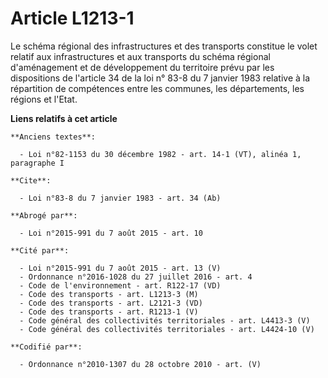 # Article L1213-1

Le schéma régional des infrastructures et des transports constitue le volet relatif aux infrastructures et aux transports du
schéma régional d'aménagement et de développement du territoire prévu par les dispositions de l'article 34 de la loi n° 83-8
du 7 janvier 1983 relative à la répartition de compétences entre les communes, les départements, les régions et l'Etat.

**Liens relatifs à cet article**

	**Anciens textes**:

	  - Loi n°82-1153 du 30 décembre 1982 - art. 14-1 (VT), alinéa 1, paragraphe I

	**Cite**:

	  - Loi n°83-8 du 7 janvier 1983 - art. 34 (Ab)

	**Abrogé par**:

	  - Loi n°2015-991 du 7 août 2015 - art. 10

	**Cité par**:

	  - Loi n°2015-991 du 7 août 2015 - art. 13 (V)
	  - Ordonnance n°2016-1028 du 27 juillet 2016 - art. 4
	  - Code de l'environnement - art. R122-17 (VD)
	  - Code des transports - art. L1213-3 (M)
	  - Code des transports - art. L2121-3 (VD)
	  - Code des transports - art. R1213-1 (V)
	  - Code général des collectivités territoriales - art. L4413-3 (V)
	  - Code général des collectivités territoriales - art. L4424-10 (V)

	**Codifié par**:

	  - Ordonnance n°2010-1307 du 28 octobre 2010 - art. (V)
